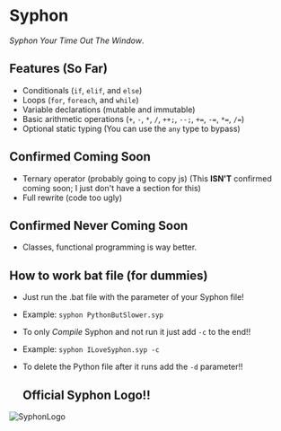 # Syphon

*Syphon Your Time Out The Window*.

## Features (So Far)

- Conditionals (`if`, `elif`, and `else`)
- Loops (`for`, `foreach`, and `while`)
- Variable declarations (mutable and immutable)
- Basic arithmetic operations (`+`, `-`, `*`, `/`, `++;`, `--;`, `+=`, `-=`, `*=`, `/=`)
- Optional static typing (You can use the `any` type to bypass)

## Confirmed Coming Soon

- Ternary operator (probably going to copy js) (This **ISN'T** confirmed coming soon; I just don't have a section for this)
- Full rewrite (code too ugly)

## Confirmed Never Coming Soon

- Classes, functional programming is way better.

## How to work bat file (for dummies)

- Just run the .bat file with the parameter of your Syphon file!
- Example: `syphon PythonButSlower.syp`
- To only *Compile* Syphon and not run it just add `-c` to the end!!
- Example: `syphon ILoveSyphon.syp -c`
- To delete the Python file after it runs add the `-d` parameter!!

  ## Official Syphon Logo!!
  
![SyphonLogo](https://github.com/user-attachments/assets/a117d966-664e-4ab2-958c-7a96a25edd5b)

